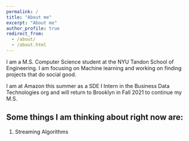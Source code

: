 ```yaml
---
permalink: /
title: "About me"
excerpt: "About me"
author_profile: true
redirect_from: 
  - /about/
  - /about.html
---
```


I am a M.S. Computer Science student at the NYU Tandon School of Engineering. I am focusing on Machine learning and working on finding projects that do social good. 

I am at Amazon this summer as a SDE I Intern in the Business Data Technologies org  and will return to Brooklyn in Fall 2021 to continue my M.S.

Some things I am thinking about right now are:
------

1. Streaming Algorithms
 


